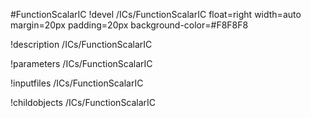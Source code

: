 <!-- MOOSE Object Documentation Stub: Remove this when content is added. -->
#FunctionScalarIC
!devel /ICs/FunctionScalarIC float=right width=auto margin=20px padding=20px background-color=#F8F8F8

!description /ICs/FunctionScalarIC

!parameters /ICs/FunctionScalarIC

!inputfiles /ICs/FunctionScalarIC

!childobjects /ICs/FunctionScalarIC
